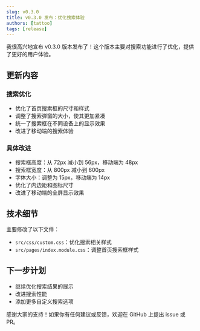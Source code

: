```yaml
---
slug: v0.3.0
title: v0.3.0 发布：优化搜索体验
authors: [tattoo]
tags: [release]
---
```


我很高兴地宣布 v0.3.0 版本发布了！这个版本主要对搜索功能进行了优化，提供了更好的用户体验。

## 更新内容

### 搜索优化
- 优化了首页搜索框的尺寸和样式
- 调整了搜索弹窗的大小，使其更加紧凑
- 统一了搜索框在不同设备上的显示效果
- 改进了移动端的搜索体验

### 具体改进
- 搜索框高度：从 72px 减小到 56px，移动端为 48px
- 搜索框宽度：从 800px 减小到 600px
- 字体大小：调整为 15px，移动端为 14px
- 优化了内边距和图标尺寸
- 改进了移动端的全屏显示效果

## 技术细节
主要修改了以下文件：
- `src/css/custom.css`：优化搜索相关样式
- `src/pages/index.module.css`：调整首页搜索框样式

## 下一步计划
- 继续优化搜索结果的展示
- 改进搜索性能
- 添加更多自定义搜索选项

感谢大家的支持！如果你有任何建议或反馈，欢迎在 GitHub 上提出 issue 或 PR。 